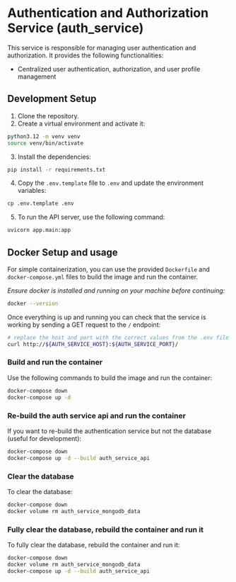 # Authentication and Authorization Service (auth_service)
This service is responsible for managing user authentication and authorization. It provides the following functionalities:
- Centralized user authentication, authorization, and user profile management

## Development Setup
1. Clone the repository.
2. Create a virtual environment and activate it:
```bash
python3.12 -m venv venv
source venv/bin/activate
```
3. Install the dependencies:
```bash
pip install -r requirements.txt
```
4. Copy the `.env.template` file to `.env` and update the environment variables:
```bash
cp .env.template .env
```
5. To run the API server, use the following command:
```bash
uvicorn app.main:app
```

## Docker Setup and usage
For simple containerization, you can use the provided `Dockerfile` and `docker-compose.yml` files to build the image and run the container. 

*Ensure docker is installed and running on your machine before continuing:*
```bash
docker --version
```

Once everything is up and running you can check that the service is working by sending a GET request to the `/` endpoint:
```bash
# replace the host and port with the correct values from the .env file
curl http://${AUTH_SERVICE_HOST}:${AUTH_SERVICE_PORT}/
```

### Build and run the container
Use the following commands to build the image and run the container:
```bash
docker-compose down
docker-compose up -d
```

### Re-build the auth service api and run the container
If you want to re-build the authentication service but not the database (useful for development):
```bash
docker-compose down
docker-compose up -d --build auth_service_api
```

### Clear the database
To clear the database:
```bash
docker-compose down
docker volume rm auth_service_mongodb_data
```

### Fully clear the database, rebuild the container and run it
To fully clear the database, rebuild the container and run it:
```bash
docker-compose down
docker volume rm auth_service_mongodb_data
docker-compose up -d --build auth_service_api
```